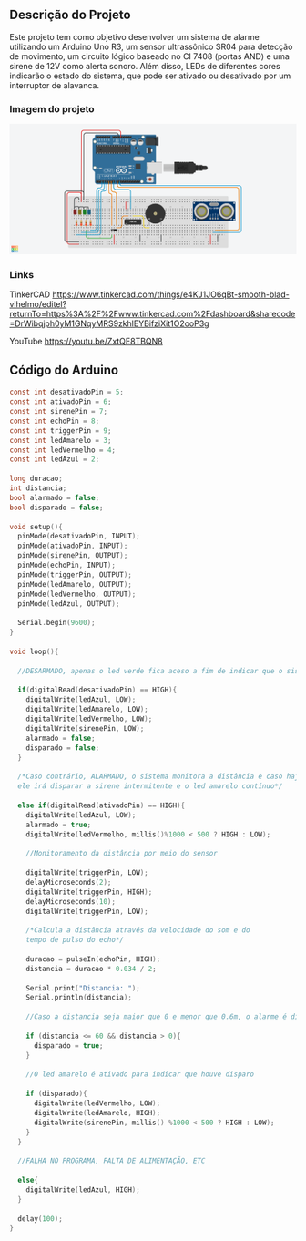 ## Descrição do Projeto
Este projeto tem como objetivo desenvolver um sistema de alarme utilizando um Arduino
Uno R3, um sensor ultrassônico SR04 para detecção de movimento, um circuito lógico
baseado no CI 7408 (portas AND) e uma sirene de 12V como alerta sonoro. Além disso,
LEDs de diferentes cores indicarão o estado do sistema, que pode ser ativado ou
desativado por um interruptor de alavanca.

### Imagem do projeto


![TinkerCAD](./tinkercad.png)

### Links
TinkerCAD https://www.tinkercad.com/things/e4KJ1JO6qBt-smooth-blad-vihelmo/editel?returnTo=https%3A%2F%2Fwww.tinkercad.com%2Fdashboard&sharecode=DrWibqjph0yM1GNqyMRS9zkhlEYBifziXit1O2ooP3g

YouTube https://youtu.be/ZxtQE8TBQN8

## Código do Arduino

```c
const int desativadoPin = 5;
const int ativadoPin = 6;
const int sirenePin = 7;
const int echoPin = 8;
const int triggerPin = 9;
const int ledAmarelo = 3;
const int ledVermelho = 4;
const int ledAzul = 2;

long duracao;
int distancia;
bool alarmado = false;
bool disparado = false;

void setup(){
  pinMode(desativadoPin, INPUT);
  pinMode(ativadoPin, INPUT);
  pinMode(sirenePin, OUTPUT);
  pinMode(echoPin, INPUT);
  pinMode(triggerPin, OUTPUT);
  pinMode(ledAmarelo, OUTPUT);
  pinMode(ledVermelho, OUTPUT);
  pinMode(ledAzul, OUTPUT);
  
  Serial.begin(9600);
}

void loop(){
  
  //DESARMADO, apenas o led verde fica aceso a fim de indicar que o sistema está desativado
  
  if(digitalRead(desativadoPin) == HIGH){  
    digitalWrite(ledAzul, LOW);
    digitalWrite(ledAmarelo, LOW);
    digitalWrite(ledVermelho, LOW);    
    digitalWrite(sirenePin, LOW);
    alarmado = false;
    disparado = false;
  }
  
  /*Caso contrário, ALARMADO, o sistema monitora a distância e caso haja interrompimento do sinal antes do esperado,
  ele irá disparar a sirene intermitente e o led amarelo contínuo*/
  
  else if(digitalRead(ativadoPin) == HIGH){
    digitalWrite(ledAzul, LOW);
    alarmado = true;
    digitalWrite(ledVermelho, millis()%1000 < 500 ? HIGH : LOW);    
    
    //Monitoramento da distância por meio do sensor
    
    digitalWrite(triggerPin, LOW);
    delayMicroseconds(2);
    digitalWrite(triggerPin, HIGH);
    delayMicroseconds(10);
    digitalWrite(triggerPin, LOW);
    
    /*Calcula a distância através da velocidade do som e do 
    tempo de pulso do echo*/
    
    duracao = pulseIn(echoPin, HIGH);
    distancia = duracao * 0.034 / 2;
    
    Serial.print("Distancia: ");
    Serial.println(distancia);
    
    //Caso a distancia seja maior que 0 e menor que 0.6m, o alarme é disparado

    if (distancia <= 60 && distancia > 0){
      disparado = true;
    }
    
    //O led amarelo é ativado para indicar que houve disparo

    if (disparado){
      digitalWrite(ledVermelho, LOW);
      digitalWrite(ledAmarelo, HIGH);
      digitalWrite(sirenePin, millis() %1000 < 500 ? HIGH : LOW);
    }
  }
 
  //FALHA NO PROGRAMA, FALTA DE ALIMENTAÇÃO, ETC
          
  else{
    digitalWrite(ledAzul, HIGH);
  }
              
  delay(100);
}
```
